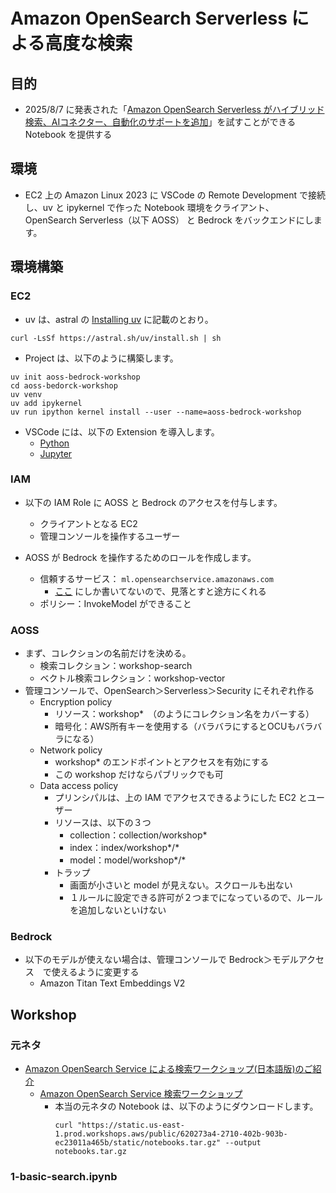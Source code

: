 # Amazon OpenSearch Serverless による高度な検索
## 目的
- 2025/8/7 に発表された「[Amazon OpenSearch Serverless がハイブリッド検索、AIコネクター、自動化のサポートを追加](https://aws.amazon.com/jp/about-aws/whats-new/2025/08/amazon-opensearch-serverless-ai-connectors-hybrid-search/)」を試すことができる Notebook を提供する

## 環境
- EC2 上の Amazon Linux 2023 に VSCode の Remote Development で接続し、uv と ipykernel で作った Notebook 環境をクライアント、OpenSearch Serverless（以下 AOSS） と Bedrock をバックエンドにします。

## 環境構築
### EC2
- uv は、astral の [Installing uv](https://docs.astral.sh/uv/getting-started/installation/) に記載のとおり。
```
curl -LsSf https://astral.sh/uv/install.sh | sh
```

- Project は、以下のように構築します。
```
uv init aoss-bedrock-workshop
cd aoss-bedorck-workshop
uv venv
uv add ipykernel
uv run ipython kernel install --user --name=aoss-bedrock-workshop
```

- VSCode には、以下の Extension を導入します。
    - [Python](https://marketplace.visualstudio.com/items?itemName=ms-python.python)
    - [Jupyter](https://marketplace.visualstudio.com/items?itemName=ms-toolsai.jupyter)

### IAM
- 以下の IAM Role に AOSS と Bedrock のアクセスを付与します。
    - クライアントとなる EC2
    - 管理コンソールを操作するユーザー

- AOSS が Bedrock を操作するためのロールを作成します。
    - 信頼するサービス： `ml.opensearchservice.amazonaws.com`
        - [ここ](https://docs.aws.amazon.com/ja_jp/opensearch-service/latest/developerguide/ml-amazon-connector.html) にしか書いてないので、見落とすと途方にくれる
    - ポリシー：InvokeModel ができること

### AOSS
- まず、コレクションの名前だけを決める。
    - 検索コレクション：workshop-search
    - ベクトル検索コレクション：workshop-vector
- 管理コンソールで、OpenSearch＞Serverless＞Security にそれぞれ作る
    - Encryption policy
        - リソース：workshop*　（のようにコレクション名をカバーする）
        - 暗号化：AWS所有キーを使用する（バラバラにするとOCUもバラバラになる）
    - Network policy
        - workshop* のエンドポイントとアクセスを有効にする
        - この workshop だけならパブリックでも可
    - Data access policy
        - プリンシパルは、上の IAM でアクセスできるようにした EC2 とユーザー
        - リソースは、以下の３つ
            - collection：collection/workshop*
            - index：index/workshop*/*
            - model：model/workshop*/*
        - トラップ
            - 画面が小さいと model が見えない。スクロールも出ない
            - １ルールに設定できる許可が２つまでになっているので、ルールを追加しないといけない

### Bedrock
- 以下のモデルが使えない場合は、管理コンソールで Bedrock＞モデルアクセス　で使えるように変更する
    - Amazon Titan Text Embeddings V2

## Workshop
### 元ネタ
- [Amazon OpenSearch Service による検索ワークショップ(日本語版)のご紹介](https://aws.amazon.com/jp/blogs/news/introduction-to-amazon-opensearch-service-workshop-jp/)
    - [Amazon OpenSearch Service 検索ワークショップ](https://catalog.us-east-1.prod.workshops.aws/workshops/26c005b2-b387-454a-b201-9b8f37f92f92/ja-JP)
        - 本当の元ネタの Notebook は、以下のようにダウンロードします。
            ```
            curl "https://static.us-east-1.prod.workshops.aws/public/620273a4-2710-402b-903b-ec23011a465b/static/notebooks.tar.gz" --output notebooks.tar.gz
            ```

### 1-basic-search.ipynb
